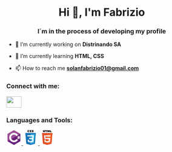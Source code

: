 <h1 align="center">Hi 👋, I'm Fabrizio</h1>
<h3 align="center">I´m in the process of developing my profile</h3>

- 🔭 I’m currently working on **Distrinando SA**

- 🌱 I’m currently learning **HTML, CSS**

- 📫 How to reach me **solanfabrizio01@gmail.com**

<h3 align="left">Connect with me:</h3>
<p align="left">
<a href="https://linkedin.com/in/fabriziosolan/" target="blank"><img align="center" src="https://raw.githubusercontent.com/rahuldkjain/github-profile-readme-generator/master/src/images/icons/Social/linked-in-alt.svg" alt="" height="30" width="40" /></a>
</p>

<h3 align="left">Languages and Tools:</h3>
<p align="left"> <a href="https://www.python.org/static/img/python-logo.png" target="_blank" rel="noreferrer"> <img src="https://raw.githubusercontent.com/devicons/devicon/master/icons/csharp/csharp-original.svg" alt="csharp" width="40" height="40"/> </a> <a href="https://www.w3schools.com/css/" target="_blank" rel="noreferrer"> <img src="https://raw.githubusercontent.com/devicons/devicon/master/icons/css3/css3-original-wordmark.svg" alt="css3" width="40" height="40"/> </a> <a href="https://www.w3.org/html/" target="_blank" rel="noreferrer"> <img src="https://raw.githubusercontent.com/devicons/devicon/master/icons/html5/html5-original-wordmark.svg" alt="html5" width="40" height="40"/> </a> </p>
